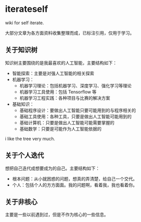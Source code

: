 # iterateself

wiki for self iterate.

大部分文章为各方面资料收集整理而成，已标注引用，仅用于学习。

## 关于知识树

知识树主要围绕的是我最喜欢的人工智能，主要结构如下：

- 智能探索：主要是对强人工智能的相关探索
- 机器学习：
    - 机器学习理论：包括机器学习、深度学习、强化学习等理论
    - 机器学习工具使用：包括 Tensorflow 等
    - 机器学习工程实践：各种项目与比赛的解决方案
- 基础知识：
    - 基础程序设计：要做出人工智能只要可能用到的与程序相关的
    - 基础工具使用：各种工具，只要是做出人工智能可能用到的
    - 基础计算机：只要是做出人工智能可能需要掌握的
    - 基础数学：只要是可能作为人工智能依据的

i like the tree very much.

## 关于个人迭代

想把自己迭代成想要成为的自己。主要结构如下：

- 根本问题：从小就困惑的问题，想真的弄清楚，给自己一个交代。
- 个人：包括个人的方方面面。我的问题啊，看着我，我也看着你。

## 关于非核心

主要是一些以前遇到过，但是不作为核心的一些信息。
